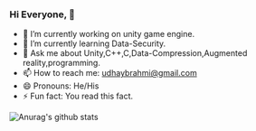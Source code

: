 ### Hi Everyone, 👋

- 🔭 I’m currently working on unity game engine.
- 🌱 I’m currently learning Data-Security.
- 💬 Ask me about Unity,C++,C,Data-Compression,Augmented reality,programming.
- 📫 How to reach me: udhaybrahmi@gmail.com
- 😄 Pronouns: He/His
- ⚡ Fun fact: You read this fact.

![Anurag's github stats](https://github-readme-stats.vercel.app/api?username=Udhay-Brahmi)

